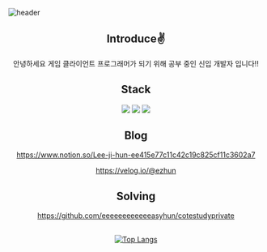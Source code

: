 ![header](https://capsule-render.vercel.app/api?type=cylinder&color=auto&height=300&section=header&text=capsule%20render&fontSize=90)

<div align=center>
  
## Introduce:v:
  안녕하세요 게임 클라이언트 프로그래머가 되기 위해 공부 중인 신입 개발자 입니다!!

## Stack
  <img src="https://img.shields.io/badge/C++-FFFF99?style=flat&logo=#A8B9CC&logoColor=white"/> <img src="https://img.shields.io/badge/C-99FFCC?style=flat&logo=#00599C&logoColor=white"/> <img src="https://img.shields.io/badge/Unreal-CC9900?style=flat&logo=#0E1128&logoColor=white"/>


## Blog
https://www.notion.so/Lee-ji-hun-ee415e77c11c42c19c825cf11c3602a7

https://velog.io/@ezhun




## Solving
 https://github.com/eeeeeeeeeeeeasyhun/cotestudyprivate
  
##
[![Top Langs](https://github-readme-stats.vercel.app/api/top-langs/?username=eeeeeeeeeeeeasyhun&langs_count=8)](https://github.com/eeeeeeeeeeeeasyhun/github-readme-stats)

</div>
